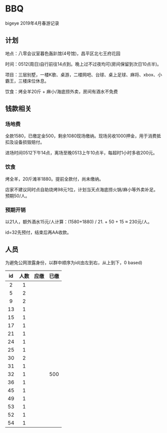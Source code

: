 # BBQ
bigeye 2019年4月春游记录

## 计划
地点：八零会议室暮色轰趴馆(4号馆)，昌平区北七王府花园

时间：0512(周日)自行前往14点到。晚上过不过夜均可(房间保留到次日10点半)。

项目：三层别墅，一楼K歌、桌游，二楼网吧、台球、桌上足球、麻将、xbox、小霸王，三楼床位休息。

饮食：烤全羊20斤 + 麻小/海底捞外卖，房间有酒水不免费

## 钱款相关
### 场地费
全款1580，已缴定金500，剩余1080现场缴纳。现场另收1000押金，用于消费抵扣及设备损毁赔付。

进场时间0512下午14点，离场至晚0513上午10点半，每超时1小时多收200元。

### 饮食
烤全羊，20斤滩羊1880。提前全款付，尚未缴纳。

店家不建议同时点自助烧烤98元1位，计划当天点海底捞火锅/麻小等外卖补足。预期50/人。

### 预期开销
以21人，额外酒水15元/人计算：(1580+1880) / 21. + 50 + 15 ≈ 230元/人。

id=32先预付，结束后再AA收款。

## 人员
为避免公网泄露身份，以群中顺序为id(由左到右，从上到下，0 based)

|  id  | 人数 | 应缴 | 已缴 |
|:----:|:----:|:----:|:----:|
|  2   |  1   |      |      |
|  5   |  2   |      |      |
|  9   |  2   |      |      |
|  13  |  1   |      |      |
|  15  |  1   |      |      |
|  17  |  1   |      |      |
|  21  |  1   |      |      |
|  24  |  1   |      |      |
|  25  |  1   |      |      |
|  30  |  2   |      |      |
|  31  |  1   |      |      |
|  32  |  1   |      | 500  |
|  36  |  1   |      |      |
|  45  |  1   |      |      |
|  49  |  1   |      |      |
|  53  |  1   |      |      |
|  52  |  1   |      |      |
|  54  |  1   |      |      |
